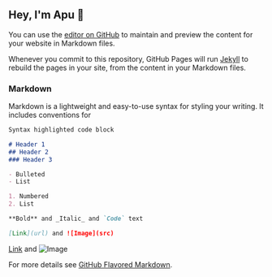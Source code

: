 ## Hey, I'm Apu 👋

You can use the [editor on GitHub](https://github.com/apuchitnis/apuchitnis.github.io/edit/master/index.md) to maintain and preview the content for your website in Markdown files.

Whenever you commit to this repository, GitHub Pages will run [Jekyll](https://jekyllrb.com/) to rebuild the pages in your site, from the content in your Markdown files.

### Markdown

Markdown is a lightweight and easy-to-use syntax for styling your writing. It includes conventions for

```markdown
Syntax highlighted code block

# Header 1
## Header 2
### Header 3

- Bulleted
- List

1. Numbered
2. List

**Bold** and _Italic_ and `Code` text

[Link](url) and ![Image](src)
```
[Link](url) and ![Image](./images/apu)

For more details see [GitHub Flavored Markdown](https://guides.github.com/features/mastering-markdown/).
